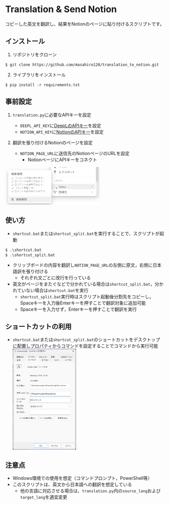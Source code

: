 # Translation & Send Notion

コピーした英文を翻訳し、結果をNotionのページに貼り付けるスクリプトです。

## インストール
1. リポジトリをクローン
```
$ git clone https://github.com/masahiro120/translation_to_notion.git
```

2. ライブラリをインストール
```
$ pip install -r requirements.txt
```

## 事前設定

1. `translation.py`に必要なAPIキーを設定
   - `DEEPL_API_KEY`に[DeepLのAPIキー](https://www.deepl.com/pro-api/?utm_term=deepl%20api&utm_campaign=JP%7CSearch%7CC%7CBrand-API%7CEnglish%7CExact&utm_source=adwords&utm_medium=ppc&hsa_acc=1083354268&hsa_cam=21005532228&hsa_grp=158625966453&hsa_ad=690485455825&hsa_src=g&hsa_tgt=kwd-900300572383&hsa_kw=deepl%20api&hsa_mt=e&hsa_net=adwords&hsa_ver=3&gad_source=1&gclid=CjwKCAjwwr6wBhBcEiwAfMEQs69dAe_gedSpkVswsp62qzmaeFiAdN220cySqSJNBqxLKdxak9TouBoCvzkQAvD_BwE "DeepLのAPIキー")を設定
   - `NOTION_API_KEY`に[NotionのAPIキー](https://developers.notion.com/ "NotionのAPIキー")を設定

2. 翻訳を張り付けるNotionのページを設定   
   - `NOTION_PAGE_URL`に送信先のNotionページのURLを設定
      - NotionページにAPIキーをコネクト

<img width="300" src="readme_image/notion.png">


## 使い方

- `shortcut.bat`または`shortcut_split.bat`を実行することで、スクリプトが起動
```
$ .\shortcut.bat
$ .\shortcut_split.bat
```
   - クリップボードの内容を翻訳し`NOTION_PAGE_URL`の左側に原文，右側に日本語訳を張り付ける
      - それぞれ文ごとに改行を行っている
   - 英文がページをまたぐなどで分かれている場合は`shortcut_split.bat`，分かれていない場合は`shortcut.bat`を実行
      - `shortcut_split.bat`実行時はスクリプト起動後分割先をコピーし，Spaceキーを入力後Enterキーを押すことで翻訳対象に追加可能
      - Spaceキーを入力せず，Enterキーを押すことで翻訳を実行


## ショートカットの利用
- `shortcut.bat`または`shortcut_split.bat`のショートカットをデスクトップに配置しプロパティからコマンドを設定することでコマンドから実行可能
   <img width="200" src="readme_image\property.png">

## 注意点
- Windows環境での使用を想定（コマンドプロンプト，PowerShell等）
- このスクリプトは、英文から日本語への翻訳を想定している
   - 他の言語に対応させる場合は、`translation.py`内の`source_lang`および`target_lang`を適宜変更